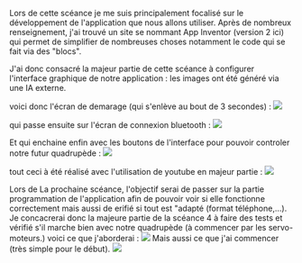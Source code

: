 Lors de cette scéance je me suis principalement focalisé sur le développement de l'application que nous allons utiliser. Après de nombreux renseignement, j'ai trouvé un site se nommant App Inventor (version 2 ici) 
qui permet de simplifier de nombreuses choses notamment le code qui se fait via des "blocs".

J'ai donc consacré la majeur partie de cette scéance à configurer l'interface graphique de notre application :
les images ont été généré via une IA externe.

voici donc l'écran de demarage (qui s'enlève au bout de 3 secondes) :
<img src="https://github.com/Lptj01/QUADRUPEDE/assets/153199410/5b22fc64-fe19-4471-a6cd-66246ec2cfe5"/>


qui passe ensuite sur l'écran de connexion bluetooth :
<img src="https://github.com/Lptj01/QUADRUPEDE/assets/153199410/d1ae3f40-ce66-47f6-b2cb-67e143228858"/>

Et qui enchaine enfin avec les boutons de l'interface pour pouvoir controler notre futur quadrupède :
<img src="https://github.com/Lptj01/QUADRUPEDE/assets/153199410/bdf08733-b7bd-43aa-9fb6-df0d9fd5efdc"/>


tout ceci à été réalisé avec l'utilisation de youtube en majeur partie :
<img src="https://github.com/Lptj01/QUADRUPEDE/assets/153199410/ec7160cc-d67e-484e-a562-58c526079ada"/>


Lors de La prochaine scéance, l'objectif serai de passer sur la partie programmation de l'application afin de pouvoir voir si elle fonctionne correctement mais aussi de erifié si tout est "adapté (format téléphone,...).
Je concacrerai donc la majeure partie de la scéance 4 à faire des tests et vérifié s'il marche bien avec notre quadrupède (à commencer par les servo-moteurs.)
voici ce que j'aborderai :
<img src="https://github.com/Lptj01/QUADRUPEDE/assets/153199410/e828905e-70d4-4130-a1cd-48036f2ed56e"/> 
Mais aussi ce que j'ai commencer (très simple pour le début).
<img src="https://github.com/Lptj01/QUADRUPEDE/assets/153199410/2057adaf-ec81-49fd-9c9f-a8dea5ee1c41"/>
